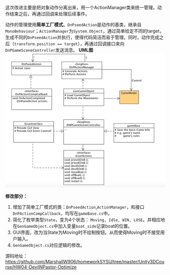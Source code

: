 这次改进主要是把对象动作分离出来，用一个ActionManager类来统一管理。动作结束之后，再通过回调来处理后续事件。

动作的管理使用**简单工厂模式**。`DnPseedAction`是动作的基类，继承自`MonoBehaviour`；`ActionManager`为`System.Object`，通过简单给定不同的target，生成不同的`DnPseedAction`并执行，使得代码简洁而易于管理。同时，动作完成之后（`transform.position == target`），再通过回调接口来向`DnPGameSceneController`发送消息。
**UML图**
![Alt text](../img/7-1.png)

**修改部分：**
1. 增加了简单工厂模式的类：`DnPseedAction`,`ActionManager`，和接口`DnPActionCompCallback`，均写在`gameBase.cs`中。
2. 简化了枚举类型`State`，变为4个状态： `Moving, Idle, WIN, LOSE`。并相应地在`GenGameObject.cs`中加入变量`boat_side`记录boat的位置。
3. GUI界面，改为当State为Moving时不绘制按钮。从而使得Moving时不接受用户输入。
4. `GenGameObject.cs`对应逻辑的修改。

源码地址：
https://github.com/MarshallW906/homeworkSYSU/tree/master/Unity3DCourse/HW04-DevilNPastor-Optimize
